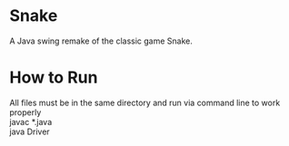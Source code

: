 # Snake
A Java swing remake of the classic game Snake.

# How to Run
All files must be in the same directory and run via command line to work properly  
javac \*.java  
java Driver  
